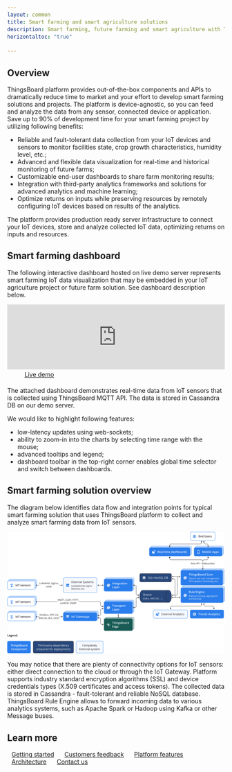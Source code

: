 ```yaml
---
layout: common
title: Smart farming and smart agriculture solutions
description: Smart farming, future farming and smart agriculture with ThingsBoard IoT Platform
horizontaltoc: "true"

---
```


## Overview

ThingsBoard platform provides out-of-the-box components and APIs to dramatically reduce time to market and your effort to develop smart farming solutions and projects.
The platform is device-agnostic, so you can feed and analyze the data from any sensor, connected device or application.
Save up to 90% of development time for your smart farming project by utilizing following benefits:

 - Reliable and fault-tolerant data collection from your IoT devices and sensors to monitor facilities state, crop growth characteristics, humidity level, etc.;
 - Advanced and flexible data visualization for real-time and historical monitoring of future farms;
 - Customizable end-user dashboards to share farm monitoring results;
 - Integration with third-party analytics frameworks and solutions for advanced analytics and machine learning;
 - Optimize returns on inputs while preserving resources by remotely configuring IoT devices based on results of the analytics.

The platform provides production ready server infrastructure to connect your IoT devices, store and analyze collected IoT data, optimizing returns on inputs and resources.

## Smart farming dashboard

The following interactive dashboard hosted on live demo server represents smart farming IoT data visualization that may be embedded in your IoT agriculture project or future farm solution. See dashboard description below.

<iframe class="demoDashboardFrame" src="https://demo.thingsboard.io/dashboard/198c2b60-0edc-11e7-942c-bb0136cc33d0?publicId=963ab470-34c9-11e7-a7ce-bb0136cc33d0&source=docs" frameborder="0" width="100%"></iframe>
<div class="center" style="margin-bottom: 20px;">
    <a target="_blank" style="padding: 0 40px;" href="https://demo.thingsboard.io/dashboard/1f9828d0-058e-11e7-87f7-bb0136cc33d0?publicId=963ab470-34c9-11e7-a7ce-bb0136cc33d0&source=realtimeIotDashboards" class="button">Live demo</a>
</div>

The attached dashboard demonstrates real-time data from IoT sensors that is collected using ThingsBoard MQTT API. The data is stored in Cassandra DB on our demo server.

We would like to highlight following features:

 - low-latency updates using web-sockets;
 - ability to zoom-in into the charts by selecting time range with the mouse;
 - advanced tooltips and legend;
 - dashboard toolbar in the top-right corner enables global time selector and switch between dashboards.

## Smart farming solution overview
 
The diagram below identifies data flow and integration points for typical smart farming solution that uses ThingsBoard platform to collect and analyze smart farming data from IoT sensors.

![Smart farming solution diagram](/images/iot-use-cases/smart-farming.svg)

You may notice that there are plenty of connectivity options for IoT sensors: either direct connection to the cloud or through the IoT Gateway.
Platform supports industry standard encryption algorithms (SSL) and device credentials types (X.509 certificates and access tokens).
The collected data is stored in Cassandra - fault-tolerant and reliable NoSQL database.
ThingsBoard Rule Engine allows to forward incoming data to various analytics systems, such as Apache Spark or Hadoop using Kafka or other Message buses.

## Learn more

<a style="margin: 10px;" href="/docs/getting-started-guides/helloworld/" class="button">Getting started</a>
<a style="margin: 10px;" href="/industries/agriculture/" class="button">Customers feedback</a>
<a style="margin: 10px;" href="/docs/#platform-features" class="button">Platform features</a>
<a style="margin: 10px;" href="/docs/reference/" class="button">Architecture</a>
<a style="margin: 10px;" href="/docs/contact-us/" class="button">Contact us</a>
